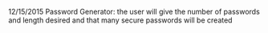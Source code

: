12/15/2015
  Password Generator: the user will give the number of passwords and length desired and that many secure passwords will be created
